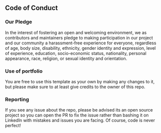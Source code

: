 ## Code of Conduct
### Our Pledge
In the interest of fostering an open and welcoming environment, we as contributors and maintainers pledge to making participation in our project and our community a harassment-free experience for everyone, regardless of age, body size, disability, ethnicity, gender identity and expression, level of experience, education, socio-economic status, nationality, personal appearance, race, religion, or sexual identity and orientation.

### Use of portfolio
You are free to use this template as your own by making any changes to it, but please make sure to at least give credits to the owner of this repo.

### Reporting
If you see any issue about the repo, please be advised its an open source project so you can open the PR to fix the issue rather than bashing it on LinkedIn with mistakes and issues you are facing. Of course, code is never perfect!
